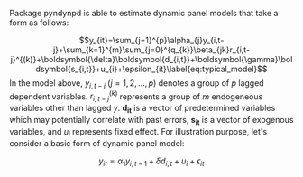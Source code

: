 Package pyndynpd is able to estimate dynamic panel models that take a form as follows:

$$y_{it}=\sum_{j=1}^{p}\alpha_{j}y_{i,t-j}+\sum_{k=1}^{m}\sum_{j=0}^{q_{k}}\beta_{jk}r_{i,t-j}^{(k)}+\boldsymbol{\delta}\boldsymbol{d_{i,t}}+\boldsymbol{\gamma}\boldsymbol{s_{i,t}}+u_{i}+\epsilon_{it}\label{eq:typical_model}$$ In the model above, $y_{i,t-j}$ ($j=1,2,\ldots,p$) denotes a group of $p$ lagged dependent variables. $r_{i,t-j}^{(k)}$ represents a group of $m$ endogeneous variables other than lagged $y$. $\boldsymbol{d_{it}}$ is a vector of predetermined variables which may potentially correlate with past errors, $\boldsymbol{s_{it}}$ is a vector of exogenous variables, and $u_{i}$ represents fixed effect. For illustration purpose, let's consider a basic form of dynamic panel model:

$$y_{it}=\alpha_{1}y_{i,t-1}+\delta d_{i,t}+u_{i}+\epsilon_{it}\label{eq:simple_model}$$